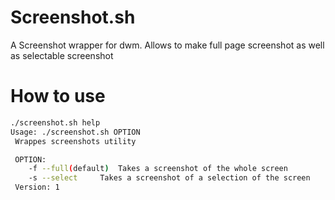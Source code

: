 # Screenshot.sh
A Screenshot wrapper for dwm.
Allows to make full page screenshot as well as selectable screenshot

# How to use
```bash
./screenshot.sh help
Usage: ./screenshot.sh OPTION
 Wrappes screenshots utility

 OPTION:
 	-f --full(default)	Takes a screenshot of the whole screen
 	-s --select		Takes a screenshot of a selection of the screen
 Version: 1
```
